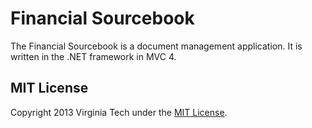 Financial Sourcebook
=========
The Financial Sourcebook is a document management application.  It is written in the .NET framework in MVC 4.

## MIT License

Copyright 2013 Virginia Tech under the [MIT License](LICENSE).
